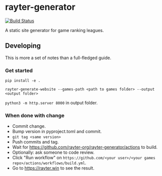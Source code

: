 # rayter-generator

[![Build Status](https://github.com/rayter-org/rayter-generator/workflows/Tests/badge.svg)](https://github.com/rayter-org/rayter-generator/actions?query=workflow%3ATests)

A static site generator for game ranking leagues.

## Developing

This is more a set of notes than a full-fledged guide.

### Get started
`pip install -e .`

`rayter-generate-website --games-path <path to games folder> --output <output folder>`

`python3 -m http.server 8000` in output folder.

### When done with change
* Commit change.
* Bump version in pyproject.toml and commit.
* `git tag <same version>`
* Push commits and tag.
* Wait for https://github.com/rayter-org/rayter-generator/actions to build.
* Optionally: ask someone to code review.
* Click "Run workflow" on `https://github.com/<your user>/<your games repo>/actions/workflows/build.yml`.
* Go to https://rayter.win to see the result.
